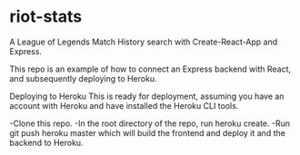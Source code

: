# riot-stats
A League of Legends Match History search with Create-React-App and Express.

This repo is an example of how to connect an Express backend with React, and subsequently deploying to Heroku.

Deploying to Heroku
This is ready for deployment, assuming you have an account with Heroku and have installed the Heroku CLI tools.

-Clone this repo.
-In the root directory of the repo, run heroku create.
-Run git push heroku master which will build the frontend and deploy it and the backend to Heroku.
